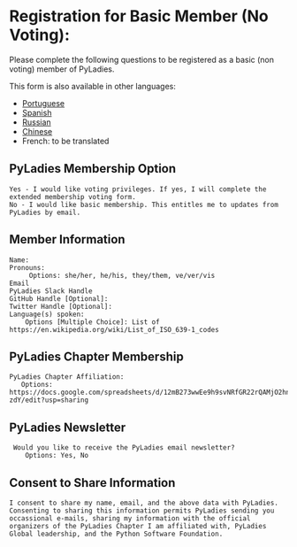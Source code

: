 # Registration for Basic Member (No Voting):

Please complete the following questions to be registered as a basic (non voting) member of PyLadies.

This form is also available in other languages:

- [Portuguese](https://github.com/pyladies/project-admin-logisitics/blob/master/forms/basic-membership-form-pt.md)
- [Spanish](https://github.com/pyladies/project-admin-logisitics/blob/master/forms/basic-membership-form-es.md)
- [Russian](https://github.com/pyladies/project-admin-logisitics/blob/master/forms/basic-membership-form-ru.md)
- [Chinese](https://github.com/pyladies/project-admin-logisitics/blob/master/forms/basic-membership-form-cn.md)
- French: to be translated

## PyLadies Membership Option
    
    Yes - I would like voting privileges. If yes, I will complete the extended membership voting form. 
    No - I would like basic membership. This entitles me to updates from PyLadies by email. 
    
## Member Information

    Name: 
    Pronouns:
         Options: she/her, he/his, they/them, ve/ver/vis
    Email
    PyLadies Slack Handle
    GitHub Handle [Optional]: 
    Twitter Handle [Optional]:
    Language(s) spoken:
        Options [Multiple Choice]: List of https://en.wikipedia.org/wiki/List_of_ISO_639-1_codes

## PyLadies Chapter Membership

    PyLadies Chapter Affiliation: 
       Options: https://docs.google.com/spreadsheets/d/12mB273wwEe9h9svNRfGR22rQAMjO2hn_lahWzMT-zdY/edit?usp=sharing

## PyLadies Newsletter

     Would you like to receive the PyLadies email newsletter? 
        Options: Yes, No

## Consent to Share Information

    I consent to share my name, email, and the above data with PyLadies. Consenting to sharing this information permits PyLadies sending you occassional e-mails, sharing my information with the official organizers of the PyLadies Chapter I am affiliated with, PyLadies Global leadership, and the Python Software Foundation.
